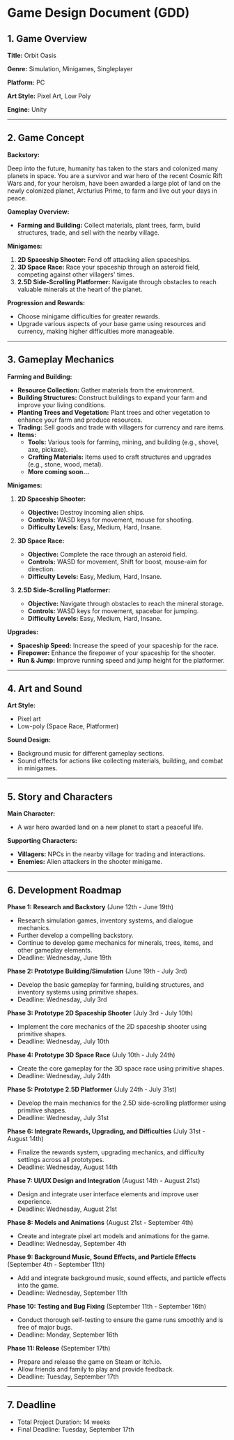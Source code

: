 # Game Design Document (GDD)

## 1. Game Overview

**Title:** Orbit Oasis

**Genre:** Simulation, Minigames, Singleplayer

**Platform:** PC

**Art Style:** Pixel Art, Low Poly

**Engine:** Unity

---

## 2. Game Concept

**Backstory:**

Deep into the future, humanity has taken to the stars and colonized many planets in space. You are a survivor and war hero of the recent Cosmic Rift Wars and, for your heroism, have been awarded a large plot of land on the newly colonized planet, Arcturius Prime, to farm and live out your days in peace.

**Gameplay Overview:**

- **Farming and Building:** Collect materials, plant trees, farm, build structures, trade, and sell with the nearby village.

**Minigames:**
  1. **2D Spaceship Shooter:** Fend off attacking alien spaceships.
  2. **3D Space Race:** Race your spaceship through an asteroid field, competing against other villagers' times.
  3. **2.5D Side-Scrolling Platformer:** Navigate through obstacles to reach valuable minerals at the heart of the planet.

**Progression and Rewards:**

- Choose minigame difficulties for greater rewards.
- Upgrade various aspects of your base game using resources and currency, making higher difficulties more manageable.

---

## 3. Gameplay Mechanics

**Farming and Building:**

- **Resource Collection:** Gather materials from the environment.
- **Building Structures:** Construct buildings to expand your farm and improve your living conditions.
- **Planting Trees and Vegetation:** Plant trees and other vegetation to enhance your farm and produce resources.
- **Trading:** Sell goods and trade with villagers for currency and rare items.
- **Items:**
  - **Tools:** Various tools for farming, mining, and building (e.g., shovel, axe, pickaxe).
  - **Crafting Materials:** Items used to craft structures and upgrades (e.g., stone, wood, metal).
  - **More coming soon...**

**Minigames:**

1. **2D Spaceship Shooter:**
   - **Objective:** Destroy incoming alien ships.
   - **Controls:** WASD keys for movement, mouse for shooting.
   - **Difficulty Levels:** Easy, Medium, Hard, Insane.

2. **3D Space Race:**
   - **Objective:** Complete the race through an asteroid field.
   - **Controls:** WASD for movement, Shift for boost, mouse-aim for direction.
   - **Difficulty Levels:** Easy, Medium, Hard, Insane.

3. **2.5D Side-Scrolling Platformer:**
   - **Objective:** Navigate through obstacles to reach the mineral storage.
   - **Controls:** WASD keys for movement, spacebar for jumping.
   - **Difficulty Levels:** Easy, Medium, Hard, Insane.

**Upgrades:**

- **Spaceship Speed:** Increase the speed of your spaceship for the race.
- **Firepower:** Enhance the firepower of your spaceship for the shooter.
- **Run & Jump:** Improve running speed and jump height for the platformer.

---

## 4. Art and Sound

**Art Style:**

- Pixel art
- Low-poly (Space Race, Platformer)

**Sound Design:**

- Background music for different gameplay sections.
- Sound effects for actions like collecting materials, building, and combat in minigames.

---

## 5. Story and Characters

**Main Character:**

- A war hero awarded land on a new planet to start a peaceful life.

**Supporting Characters:**

- **Villagers:** NPCs in the nearby village for trading and interactions.
- **Enemies:** Alien attackers in the shooter minigame.

---

## 6. Development Roadmap

**Phase 1: Research and Backstory** (June 12th - June 19th)
- Research simulation games, inventory systems, and dialogue mechanics.
- Further develop a compelling backstory.
- Continue to develop game mechanics for minerals, trees, items, and other gameplay elements.
- Deadline: Wednesday, June 19th

**Phase 2: Prototype Building/Simulation** (June 19th - July 3rd)
- Develop the basic gameplay for farming, building structures, and inventory systems using primitive shapes.
- Deadline: Wednesday, July 3rd

**Phase 3: Prototype 2D Spaceship Shooter** (July 3rd - July 10th)
- Implement the core mechanics of the 2D spaceship shooter using primitive shapes.
- Deadline: Wednesday, July 10th

**Phase 4: Prototype 3D Space Race** (July 10th - July 24th)
- Create the core gameplay for the 3D space race using primitive shapes.
- Deadline: Wednesday, July 24th

**Phase 5: Prototype 2.5D Platformer** (July 24th - July 31st)
- Develop the main mechanics for the 2.5D side-scrolling platformer using primitive shapes.
- Deadline: Wednesday, July 31st

**Phase 6: Integrate Rewards, Upgrading, and Difficulties** (July 31st - August 14th)
- Finalize the rewards system, upgrading mechanics, and difficulty settings across all prototypes.
- Deadline: Wednesday, August 14th

**Phase 7: UI/UX Design and Integration** (August 14th - August 21st)
- Design and integrate user interface elements and improve user experience.
- Deadline: Wednesday, August 21st

**Phase 8: Models and Animations** (August 21st - September 4th)
- Create and integrate pixel art models and animations for the game.
- Deadline: Wednesday, September 4th

**Phase 9: Background Music, Sound Effects, and Particle Effects** (September 4th - September 11th)
- Add and integrate background music, sound effects, and particle effects into the game.
- Deadline: Wednesday, September 11th

**Phase 10: Testing and Bug Fixing** (September 11th - September 16th)
- Conduct thorough self-testing to ensure the game runs smoothly and is free of major bugs.
- Deadline: Monday, September 16th

**Phase 11: Release** (September 17th)
- Prepare and release the game on Steam or itch.io.
- Allow friends and family to play and provide feedback.
- Deadline: Tuesday, September 17th

---

## 7. Deadline

- Total Project Duration: 14 weeks
- Final Deadline: Tuesday, September 17th
